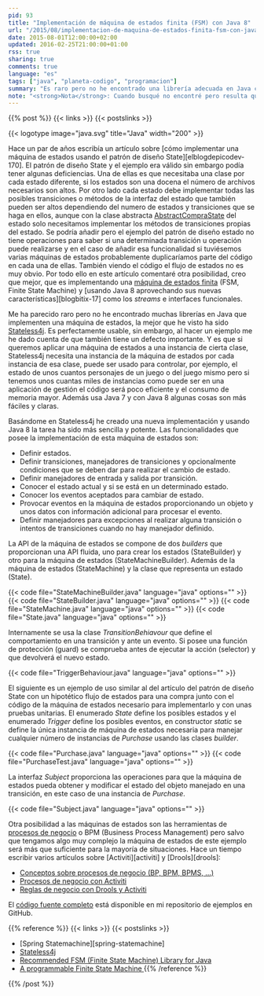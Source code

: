 ```yaml
---
pid: 93
title: "Implementación de máquina de estados finita (FSM) con Java 8"
url: "/2015/08/implementacion-de-maquina-de-estados-finita-fsm-con-java-8/"
date: 2015-08-01T12:00:00+02:00
updated: 2016-02-25T21:00:00+01:00
rss: true
sharing: true
comments: true
language: "es"
tags: ["java", "planeta-codigo", "programacion"]
summary: "Es raro pero no he encontrado una librería adecuada en Java con una implementación de una máquina de estados. Stateless4j puede ser una candidata pero también tiene algunas deficiencias que pueden hacer que no nos sirva. Basándome en Stateless4j y usando Java 8 he creado una implementación de FSM con una funcionalidad similar y más ligera donde una única instancia de la máquina de estados es independiente del número de instancias de objetos en las que se use."
note: "<strong>Nota</strong>: Cuando busqué no encontré pero resulta que entre uno de los numerosos subproyectos de Spring está uno que sirve como implementación de máquina de estados, [Spring Statemachine](http://projects.spring.io/spring-statemachine/). Por supuesto, Spring Statemachine es mucho más avanzado que este ejemplo que muestro en el artículo y lo recomiendo también por su mejor soporte en futuras actualizaciones. Finalmente, he escrito un [artículo específico sobre Spring Statemachine](https://picodotdev.github.io/blog-bitix/2019/03/ejemplo-de-maquina-de-estados-con-spring-statemachine/)."
---
```


{{% post %}}
{{< links >}}
{{< postslinks >}}

{{< logotype image="java.svg" title="Java" width="200" >}}

Hace un par de años escribía un artículo sobre [cómo implementar una máquina de estados usando el patrón de diseño State][elblogdepicodev-170]. El patrón de diseño State y el ejemplo era válido sin embargo podía tener algunas deficiencias. Una de ellas es que necesitaba una clase por cada estado diferente, si los estados son una docena el número de archivos necesarios son altos. Por otro lado cada estado debe implementar todas las posibles transiciones o métodos de la interfaz del estado que también pueden ser altos dependiendo del numero de estados y transiciones que se haga en ellos, aunque con la clase abstracta [AbstractCompraState](https://gist.github.com/picodotdev/6329908#file-abstractcomprastate-java) del estado solo necesitamos implementar los métodos de transiciones propias del estado. Se podría añadir pero el ejemplo del patrón de diseño estado no tiene operaciones para saber si una determinada transición u operación puede realizarse y en el caso de añadir esa funcionalidad si tuviésemos varias máquinas de estados probablemente duplicaríamos parte del código en cada una de ellas. También viendo el código el flujo de estados no es muy obvio. Por todo ello en este artículo comentaré otra posibilidad, creo que mejor, que es implementando una [máquina de estados finita](https://es.wikipedia.org/wiki/M%C3%A1quina_de_estados) (FSM, Finite State Machine) y [usando Java 8 aprovechando sus nuevas características][blogbitix-17] como los _streams_ e interfaces funcionales.

Me ha parecido raro pero no he encontrado muchas librerías en Java que implementen una máquina de estados, la mejor que he visto ha sido [Stateless4j](https://github.com/oxo42/stateless4j). Es perfectamente usable, sin embargo, al hacer un ejemplo me he dado cuenta de que también tiene un defecto importante. Y es que si queremos aplicar una máquina de estados a una instancia de cierta clase, Stateless4j necesita una instancia de la máquina de estados por cada instancia de esa clase, puede ser usado para controlar, por ejemplo, el estado de unos cuantos personajes de un juego o del juego mismo pero si tenemos unos cuantas miles de instancias como puede ser en una aplicación de gestión el código será poco eficiente y el consumo de memoria mayor. Además usa Java 7 y con Java 8 algunas cosas son más fáciles y claras.

Basándome en Stateless4j he creado una nueva implementación y usando Java 8 la tarea ha sido más sencilla y potente. Las funcionalidades que posee la implementación de esta máquina de estados son:

* Definir estados.
* Definir transiciones, manejadores de transiciones y opcionalmente condiciones que se deben dar para realizar el cambio de estado.
* Definir manejadores de entrada y salida por transición.
* Conocer el estado actual y si se está en un determinado estado.
* Conocer los eventos aceptados para cambiar de estado.
* Provocar eventos en la máquina de estados proporcionando un objeto y unos datos con información adicional para procesar el evento.
* Definir manejadores para excepciones al realizar alguna transición o intentos de transiciones cuando no hay manejador definido.

La API de la máquina de estados se compone de dos _builders_ que proporcionan una API fluida, uno para crear los estados (StateBuilder) y otro para la máquina de estados (StateMachineBuilder). Además de la máquina de estados (StateMachine) y la clase que representa un estado (State).

{{< code file="StateMachineBuilder.java" language="java" options="" >}}
{{< code file="StateBuilder.java" language="java" options="" >}}
{{< code file="StateMachine.java" language="java" options="" >}}
{{< code file="State.java" language="java" options="" >}}

Internamente se usa la clase _TransitionBehiavour_ que define el comportamiento en una transición y ante un evento. Si posee una función de protección (guard) se comprueba antes de ejecutar la acción (selector) y que devolverá el nuevo estado.

{{< code file="TriggerBehaviour.java" language="java" options="" >}}

El siguiente es un ejemplo de uso similar al del artículo del patrón de diseño State con un hipotético flujo de estados para una compra junto con el código de la máquina de estados necesario para implementarlo y con unas pruebas unitarias. El enumerado _State_ define los posibles estados y el enumerado _Trigger_ define los posibles eventos, en constructor _static_ se define la única instancia de máquina de estados necesaria para manejar cualquier número de instancias de _Purchase_ usando las clases _builder_.

{{< code file="Purchase.java" language="java" options="" >}}
{{< code file="PurchaseTest.java" language="java" options="" >}}

La interfaz _Subject_ proporciona las operaciones para que la máquina de estados pueda obtener y modificar el estado del objeto manejado en una transición, en este caso de una instancia de _Purchase_.

{{< code file="Subject.java" language="java" options="" >}}

Otra posibilidad a las máquinas de estados son las herramientas de [procesos de negocio](https://es.wikipedia.org/wiki/Proceso_de_negocio) o BPM (Business Process Management) pero salvo que tengamos algo muy complejo la máquina de estados de este ejemplo será más que suficiente para la mayoría de situaciones. Hace un tiempo escribir varios artículos sobre [Activiti][activiti] y [Drools][drools]:

* [Conceptos sobre procesos de negocio (BP, BPM, BPMS, ...) ](https://elblogdepicodev.blogspot.com.es/2012/09/conceptos-sobre-procesos-de-negocio-bp.html)
* [Procesos de negocio con Activiti](https://elblogdepicodev.blogspot.com.es/2012/09/procesos-de-negocio-con-activiti.html)
* [Reglas de negocio con Drools y Activiti](https://elblogdepicodev.blogspot.com.es/2012/10/reglas-de-negocio-con-drools-y-activiti.html)

El [código fuente completo](https://github.com/picodotdev/blog-ejemplos/tree/master/Machinarum) está disponible en mi repositorio de ejemplos en GitHub.

{{% reference %}}
{{< links >}}
{{< postslinks >}}
* [Spring Statemachine][spring-statemachine]
* [Stateless4j](https://github.com/oxo42/stateless4j)
* [Recommended FSM (Finite State Machine) Library for Java](https://stackoverflow.com/questions/10875317/recommended-fsm-finite-state-machine-library-for-java)
* [A programmable Finite State Machine ](http://www.java2s.com/Code/Java/Collections-Data-Structure/AprogrammableFiniteStateMachineimplementation.htm)
{{% /reference %}}

{{% /post %}}
